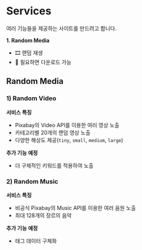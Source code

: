 # Services
여러 기능들을 제공하는 사이트를 만드려고 합니다.

**1. Random Media**
- 🎞 랜덤 재생
- 💾 필요하면 다운로드 가능

## Random Media
### 1) Random Video
**서비스 특징**
- Pixabay의 Video API를 이용한 여러 영상 노출
- 카테고리별 20개의 랜덤 영상 노출
- 다양한 해상도 제공(`tiny`, `small`, `medium`, `large`)

**추가 기능 예정**
- 더 구체적인 키워드를 적용하여 노출

### 2) Random Music
**서비스 특징**
- 비공식 Pixabay의 Music API를 이용한 여러 음원 노출
- 최대 128개의 장르의 음악

**추가 기능 예정**
- 태그 데이터 구체화
